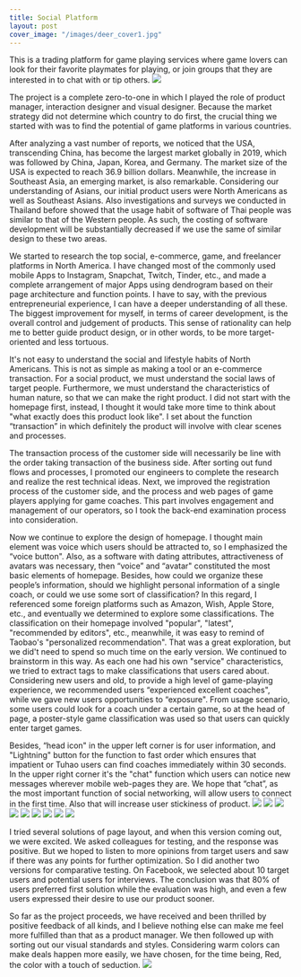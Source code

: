 ```yaml
---
title: Social Platform
layout: post
cover_image: "/images/deer_cover1.jpg"
---
```

This is a trading platform for game playing services where game lovers can look for their favorite playmates for playing, or join groups that they are interested in to chat with or tip others.
![](/images/deer_1.jpg)

The project is a complete zero-to-one in which I played the role of product manager, interaction designer and visual designer. Because the market strategy did not determine which country to do first, the crucial thing we started with was to find the potential of game platforms in various countries.

After analyzing a vast number of reports, we noticed that the USA, transcending China, has become the largest market globally in 2019, which was followed by China, Japan, Korea, and Germany. The market size of the USA is expected to reach 36.9 billion dollars. Meanwhile, the increase in Southeast Asia, an emerging market, is also remarkable. Considering our understanding of Asians, our initial product users were North Americans as well as Southeast Asians. Also investigations and surveys we conducted in Thailand before showed that the usage habit of software of Thai people was similar to that of the Western people. As such, the costing of software development will be substantially decreased if we use the same of similar design to these two areas.

We started to research the top social, e-commerce, game, and freelancer platforms in North America. I have changed most of the commonly used mobile Apps to Instagram, Snapchat, Twitch, Tinder, etc., and made a complete arrangement of major Apps using dendrogram based on their page architecture and function points. I have to say, with the previous entrepreneurial experience, I can have a deeper understanding of all these. The biggest improvement for myself, in terms of career development, is the overall control and judgement of products. This sense of rationality can help me to better guide product design, or in other words, to be more target-oriented and less tortuous.

It's not easy to understand the social and lifestyle habits of North Americans. This is not as simple as making a tool or an e-commerce transaction. For a social product, we must understand the social laws of target people. Furthermore, we must understand the characteristics of human nature, so that we can make the right product. I did not start with the homepage first, instead, I thought it would take more time to think about "what exactly does this product look like". I set about the function “transaction” in which definitely the product will involve with clear scenes and processes.

The transaction process of the customer side will necessarily be line with the order taking transaction of the business side. After sorting out fund flows and processes, I promoted our engineers to complete the research and realize the rest technical ideas. Next, we improved the registration process of the customer side, and the process and web pages of game players applying for game coaches. This part involves engagement and management of our operators, so I took the back-end examination process into consideration.

Now we continue to explore the design of homepage. I thought main element was voice which users should be attracted to, so I emphasized the “voice button". Also, as a software with dating attributes, attractiveness of avatars was necessary, then “voice” and “avatar" constituted the most basic elements of homepage. Besides, how could we organize these people’s information, should we highlight personal information of a single coach, or could we use some sort of classification? In this regard, I referenced some foreign platforms such as Amazon, Wish, Apple Store, etc., and eventually we determined to explore some classifications. The classification on their homepage involved "popular", "latest", "recommended by editors", etc., meanwhile, it was easy to remind of Taobao's "personalized recommendation". That was a great exploration, but we did't need to spend so much time on the early version. We continued to brainstorm in this way. As each one had his own "service" characteristics, we tried to extract tags to make classifications that users cared about. Considering new users and old, to provide a high level of game-playing experience, we recommended users “experienced excellent coaches", while we gave new users opportunities to “exposure". From usage scenario, some users could look for a coach under a certain game, so at the head of page, a poster-style game classification was used so that users can quickly enter target games.

Besides,  “head icon" in the upper left corner is for user information, and "Lightning" button for the function to fast order which ensures that impatient or Tuhao users can find coaches immediately within 30 seconds. In the upper right corner it's the "chat" function which users can notice new messages wherever mobile web-pages they are. We hope that “chat”, as the most important function of social networking, will allow users to connect in the first time. Also that will increase user stickiness of product.
![](/images/deer_2.jpg)
![](/images/deer_3.jpg)
![](/images/deer_4.jpg)
![](/images/deer_5.jpg)
![](/images/deer_6.jpg)
![](/images/deer_7.jpg)
![](/images/deer_8.jpg)
![](/images/deer_9.jpg)
![](./images/deer_10.jpg)

I tried several solutions of page layout, and when this version coming out, we were excited. We asked colleagues for testing, and the response was positive. But we hoped to listen to more opinions from target users and saw if there was any points for further optimization. So I did another two versions for comparative testing. On Facebook, we selected about 10 target users and potential users for interviews. The conclusion was that 80% of users preferred first solution while the evaluation was high, and even a few users expressed their desire to use our product sooner.

So far as the project proceeds, we have received and been thrilled by positive feedback of all kinds, and I believe nothing else can make me feel more fulfilled than that as a product manager. We then followed up with sorting out our visual standards and styles. Considering warm colors can make deals happen more easily, we have chosen, for the time being, Red, the color with a touch of seduction.
![](./images/deer_11.jpg)




